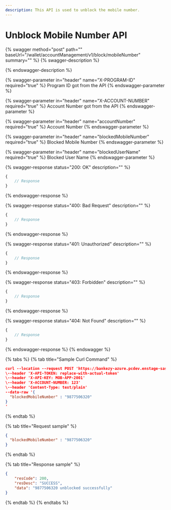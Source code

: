 ```yaml
---
description: This API is used to unblock the mobile number.
---
```


# Unblock Mobile Number API

{% swagger method="post" path="" baseUrl="<domain>/wallet/accountManagement/v1/block/mobileNumber" summary="" %}
{% swagger-description %}

{% endswagger-description %}

{% swagger-parameter in="header" name="X-PROGRAM-ID" required="true" %}
Program ID got from the API
{% endswagger-parameter %}

{% swagger-parameter in="header" name="X-ACCOUNT-NUMBER" required="true" %}
Account Number got from the API
{% endswagger-parameter %}

{% swagger-parameter in="header" name="accountNumber" required="true" %}
Account Number
{% endswagger-parameter %}

{% swagger-parameter in="header" name="blockedMobileNumber" required="true" %}
Blocked Mobile Number
{% endswagger-parameter %}

{% swagger-parameter in="header" name="blockedUserName" required="true" %}
Blocked User Name
{% endswagger-parameter %}

{% swagger-response status="200: OK" description="" %}
```javascript
{
    // Response
}
```
{% endswagger-response %}

{% swagger-response status="400: Bad Request" description="" %}
```javascript
{
    // Response
}
```
{% endswagger-response %}

{% swagger-response status="401: Unauthorized" description="" %}
```javascript
{
    // Response
}
```
{% endswagger-response %}

{% swagger-response status="403: Forbidden" description="" %}
```javascript
{
    // Response
}
```
{% endswagger-response %}

{% swagger-response status="404: Not Found" description="" %}
```javascript
{
    // Response
}
```
{% endswagger-response %}
{% endswagger %}

{% tabs %}
{% tab title="Sample  Curl Command" %}
```json
curl --location --request POST 'https://bankezy-azure.pcdev.enstage-sas.com/wallet/accountManagement/v1/unblockNumber' \
\--header 'X-API-TOKEN: replace-with-actual-token'
\--header 'X-API-KEY: MOB-APP-2001'
\--header 'X-ACCOUNT-NUMBER: 123'
\--header 'Content-Type: text/plain'
--data-raw '{
  "blockedMobileNumber" : "9877506320" 
}
'
```
{% endtab %}

{% tab title="Request sample" %}
```json
{
  "blockedMobileNumber" : "9877506320" 
}

```
{% endtab %}

{% tab title="Response sample" %}
```json
{
    "resCode": 200,
    "resDesc": "SUCCESS",
    "data": "9877506320 unblocked successfully"
}
```
{% endtab %}
{% endtabs %}
